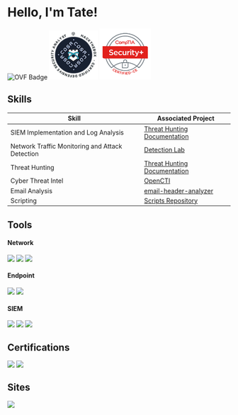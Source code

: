 # Hello, I'm Tate!

<p align="left">
  <img src="https://cyberdefenders-storage.s3.me-central-1.amazonaws.com/profile-badges/OVF.png" width="330" alt="OVF Badge" />
  <img src="https://raw.githubusercontent.com/tatescode/tatescode.github.io/main/images/HTB_CDSA.png" width="110" alt="CDSA Badge" />
  <img src="https://raw.githubusercontent.com/tatescode/tatescode.github.io/main/images/Security+.png" width="116" alt="Security+ Badge" />
</p>

## Skills

| Skill                                         | Associated Project         |
|-----------------------------------------------|----------------------------|
| SIEM Implementation and Log Analysis          | <a href="https://github.com/tatescode/tatescode.github.io/tree/main/threathunting">Threat Hunting Documentation</a>|
| Network Traffic Monitoring and Attack Detection | <a href="https://github.com/tatescode/tatescode.github.io/tree/main/Wireshark">Detection Lab</a>|
| Threat Hunting | <a href="https://github.com/tatescode/tatescode.github.io/tree/main/threathunting">Threat Hunting Documentation</a>|
| Cyber Threat Intel | <a href="https://github.com/tatescode/opencti">OpenCTI</a>|
| Email Analysis | <a href="https://github.com/tatescode/email-header-analyzer">email-header-analyzer</a>|
| Scripting | <a href="https://github.com/tatescode/bash-scripts"> Scripts Repository</a>|

## Tools

#### Network
<div>
    <img src="https://img.shields.io/badge/-Wireshark-1679A7?&style=for-the-badge&logo=Wireshark&logoColor=white" />
    <img src="https://img.shields.io/badge/-Suricata-EF3B2D?&style=for-the-badge&logo=Suricata&logoColor=white" />
    <img src="https://img.shields.io/badge/-Zeek-777BB4?&style=for-the-badge&logo=Zeek&logoColor=white" />
</div>

#### Endpoint
<div>
    <img src="https://img.shields.io/badge/-Microsoft_Defender_for_Endpoint-00A4EF?&style=for-the-badge&logo=Microsoft&logoColor=white" />
    <img src="https://img.shields.io/badge/-Velociraptor-4B275F?&style=for-the-badge&logo=Velociraptor&logoColor=white" />
</div>

#### SIEM
<div>
    <img src="https://img.shields.io/badge/-Microsoft_Sentinel-0078D4?&style=for-the-badge&logo=Microsoft&logoColor=white" />
    <img src="https://img.shields.io/badge/-Splunk-000000?&style=for-the-badge&logo=Splunk&logoColor=white" />
    <img src="https://img.shields.io/badge/-Elastic-005571?&style=for-the-badge&logo=Elastic&logoColor=white" />
</div>

## Certifications
<div>
<img src="https://img.shields.io/badge/-Security%2B-FF0000?&style=for-the-badge&logo=CompTIA&logoColor=white" />
<img src="https://img.shields.io/badge/-CDSA-006400?&style=for-the-badge&logoColor=white" />
</div>

## Sites
<a href="https://linkedin.com/in/tategreiner"><img src="https://img.shields.io/badge/-LinkedIn-0072b1?&style=for-the-badge&logo=linkedin&logoColor=white" /></a>
